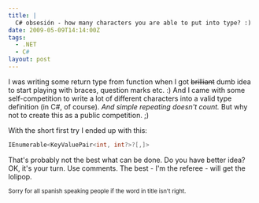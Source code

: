 ```yaml
---
title: |
  C# obsesión - how many characters you are able to put into type? :)
date: 2009-05-09T14:14:00Z
tags:
  - .NET
  - C#
layout: post
---
```

I was writing some return type from function when I got <del>brilliant</del> dumb idea to start playing with braces, question marks etc. :) And I came with some self-competition to write a lot of different characters into a valid type definition (in C#, of course). _And simple repeating doesn't count._ But why not to create this as a public competition. ;) 

With the short first try I ended up with this:

```csharp
IEnumerable<KeyValuePair<int, int?>?[,]>
```

That's probably not the best what can be done. Do you have better idea? OK, it's your turn. Use comments. The best - I'm the referee - will get the lolipop.

<small>Sorry for all spanish speaking people if the word in title isn't right.</small>